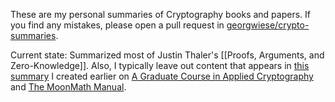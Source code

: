 These are my personal summaries of Cryptography books and papers. If you find any mistakes, please open a pull request in [georgwiese/crypto-summaries](https://github.com/georgwiese/crypto-summaries).

Current state: Summarized most of Justin Thaler's [[Proofs, Arguments, and Zero-Knowledge]]. Also, I typically leave out content that appears in [this summary](https://docs.google.com/document/d/1Uep25FBlJHvlovUJkItpvRp7FyvUHQd-ib91Wsh1qMw/edit?usp=sharing) I created earlier on [A Graduate Course in  Applied Cryptography](https://toc.cryptobook.us/) and [The MoonMath Manual](https://leastauthority.com/community-matters/moonmath-manual/).